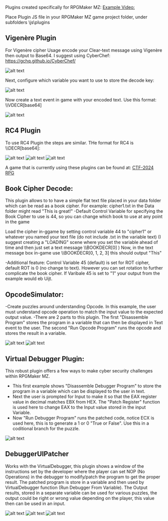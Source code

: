 Plugins created specifically for RPGMaker MZ: [Example Video:](https://youtu.be/uT13-NyckQg)

Place Plugin JS file in your RPGMaker MZ game project folder, under subfolders \js\plugins

## Vigenère Plugin

For Vigenère cipher Usage encode your Clear-text message using Vigenère then output to Base64.
  I suggest using CyberChef: https://gchq.github.io/CyberChef/

![alt text](https://raw.githubusercontent.com/securitymagic/rpgmakermz/main/images/vigenere-recipe.png "Vigenere CyberChef Recipe")

Next, configure which variable you want to use to store the decode key:

![alt text](https://raw.githubusercontent.com/securitymagic/rpgmakermz/main/images/vigenereplugin.png "Vigenere Plugin Manager")

Now create a text event in game with your encoded text. Use this format: \\\\VDECR[base64]

![alt text](https://raw.githubusercontent.com/securitymagic/rpgmakermz/main/images/vigenere-use.png "Vigenere Usage Example")

## RC4 Plugin

To use RC4 Plugin the steps are similar. THe format for RC4 is \\\\DECR[base64]:

![alt text](https://raw.githubusercontent.com/securitymagic/rpgmakermz/main/images/rc4-recipe.png "RC4 CyberChef Recipe")
![alt text](https://raw.githubusercontent.com/securitymagic/rpgmakermz/main/images/rc4plugin.png "RC4 Plugin Manager")
![alt text](https://raw.githubusercontent.com/securitymagic/rpgmakermz/main/images/rc4-use.png "RC4 Usage Example")

A game that is currently using these plugins can be found at: [CTF-2024 RPG](https://lukeacha.itch.io/capture-the-flag-2024)

## Book Cipher Decode:

This plugin allows to to have a simple flat text file placed in your data folder which can be read as a book cipher. 
For example: cipher1.txt in the Data folder might read "This is great!"
-Default Control Variable for specifying the Book Cipher to use is 44, so you can change which book to use at any point in the game

Load the cipher in-ggame by setting control variable 44 to "cipher1" or whatever you named your text file (do not include .txt in the variable text)
(I suggest creating a "LOADING" scene where you set the variable ahead of time and then just set a text message \\\\BOOKDECR[0] )
Now, in the text message box in-game use \\\\BOOKDECR[0, 1, 2, 3] this should output "This"

-Additional feature: Control Variable 45 (default) is set for ROT cipher, default ROT is 0 (no change to text). However you can set rotation to further complicate the book cipher. If Varibale 45 is set to "1" your output from the example would eb Uijt.

## OpcodeSimulator:

 -Create puzzles around understanding Opcode. In this example, the user must understand opcode operation to match the input value to the expected output value. 
 -There are 2 parts to this plugin. The first "Disassemble Program" stores the program in a variable that can then be displayed in Text event to the user. The second "Run Opcode Program" runs the opcode and stores the result in a variable.

 ![alt text](https://raw.githubusercontent.com/securitymagic/rpgmakermz/main/images/opcode1.png "Opcode setup")
 ![alt text](https://raw.githubusercontent.com/securitymagic/rpgmakermz/main/images/opcode2.png "Opcode Event")
 

## Virtual Debugger Plugin:


This robust plugin offers a few ways to make cyber security challenges within RPGMaker MZ.
  - This first example shows "Disassemble Debugger Program" to store the program in a variable which can be displayed to the user in text.
  - Next the user is prompted for Input to make it so that the EAX register value in decimal matches EBX from HEX. The "Patch Register" function is used here to change EAX to the Input value stored in the input Variable.
  - Now "Run Debugger Program" runs the patched code, notice ECX is used here, this is to generate a 1 or 0 "True or False". Use this in a coditional branch for the puzzle.

![alt text](https://raw.githubusercontent.com/securitymagic/rpgmakermz/main/images/patch.png "Patch Register Event")


  ## DebuggerUIPatcher

  Works with the VirtualDebugger, this plugin shows a window of the instructions set by the developer where the player can set NOP (No Operations) in the debugger to modify/patch the program to get the proper result. The patched program is store in a variable 
  and then used by VirtualDebugger function (Run Debugger From Variable). The Output results, stored in a separate variable can be used for various puzzles, the output could be right or wrong value depending on the player, this value then can be used in an input.

  ![alt text](https://raw.githubusercontent.com/securitymagic/rpgmakermz/main/images/debug1.png "Player View of Debugger")
  ![alt text](https://raw.githubusercontent.com/securitymagic/rpgmakermz/main/images/debug2.png "Debugger Setup")
  ![alt text](https://raw.githubusercontent.com/securitymagic/rpgmakermz/main/images/debug3.png "Debugger Event")
